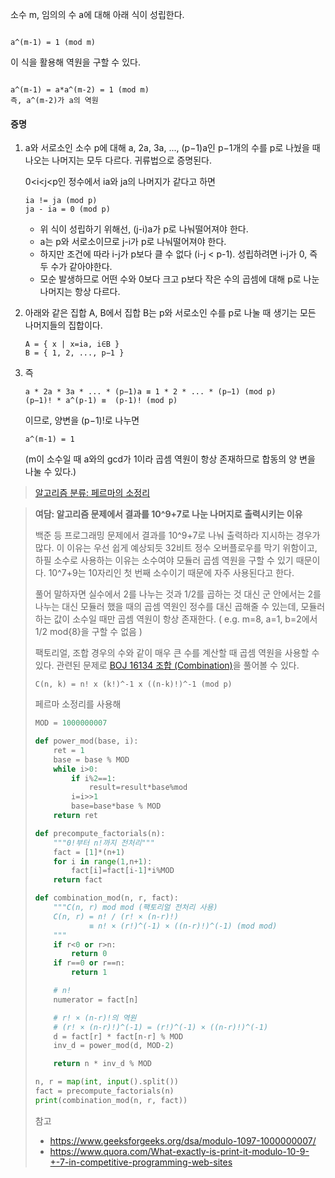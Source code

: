 소수 m, 임의의 수 a에 대해 아래 식이 성립한다.

```

a^(m-1) = 1 (mod m)

```

이 식을 활용해 역원을 구할 수 있다.

```

a^(m-1) = a*a^(m-2) = 1 (mod m)
즉, a^(m-2)가 a의 역원

```

#### 증명

1. a와 서로소인 소수 p에 대해 a, 2a, 3a, ..., (p−1)a인 p−1개의 수를 p로 나눴을 때 나오는 나머지는 모두 다르다. 귀류법으로 증명된다.

   0<i<j<p인 정수에서 ia와 ja의 나머지가 같다고 하면

    ```
    ia != ja (mod p)
    ja - ia = 0 (mod p)
    ```

    - 위 식이 성립하기 위해선, (j-i)a가 p로 나눠떨어져야 한다.
    - a는 p와 서로소이므로 j-i가 p로 나눠떨어져야 한다.
    - 하지만 조건에 따라 i-j가 p보다 클 수 없다 (i-j < p-1). 성립하려면 i-j가 0, 즉 두 수가 같아야한다.
    - 모순 발생하므로 어떤 수와 0보다 크고 p보다 작은 수의 곱셈에 대해 p로 나눈 나머지는 항상 다르다.

2. 아래와 같은 집합 A, B에서 집합 B는 p와 서로소인 수를 p로 나눌 때 생기는 모든 나머지들의 집합이다.

    ```
    A = { x | x=ia, i∈B }
    B = { 1, 2, ..., p−1 }
    ```

3. 즉

    ```
    a * 2a * 3a * ... * (p−1)a ≡ 1 * 2 * ... * (p−1) (mod p)
    (p−1)! * a^(p-1) ≡  (p-1)! (mod p)
    ```

    이므로, 양변을 (p−1)!로 나누면

    ```
    a^(m-1) = 1
    ```

    (m이 소수일 때 a와의 gcd가 1이라 곱셈 역원이 항상 존재하므로 합동의 양 변을 나눌 수 있다.)

> [알고리즘 분류: 페르마의 소정리](https://www.acmicpc.net/problemset?sort=ac_desc&algo=29)

> **여담: 알고리즘 문제에서 결과를 10^9+7로 나눈 나머지로 출력시키는 이유**
>
> 백준 등 프로그래밍 문제에서 결과를 10^9+7로 나눠 출력하라 지시하는 경우가 많다. 이 이유는 우선 쉽게 예상되듯 32비트 정수 오버플로우를 막기 위함이고, 하필 소수로 사용하는 이유는 소수여야 모듈러 곱셈 역원을 구할 수 있기 때문이다. 10^7+9는 10자리인 첫 번째 소수이기 때문에 자주 사용된다고 한다.
>
> 풀어 말하자면 실수에서 2를 나누는 것과 1/2를 곱하는 것 대신 군 안에서는 2를 나누는 대신 모듈러 했을 때의 곱셈 역원인 정수를 대신 곱해줄 수 있는데, 모듈러하는 값이 소수일 때만 곱셈 역원이 항상 존재한다.
> ( e.g. m=8, a=1, b=2에서 1/2 mod{8}을 구할 수 없음 )
>
> 팩토리얼, 조합 경우의 수와 같이 매우 큰 수를 계산할 때 곱셈 역원을 사용할 수 있다. 관련된 문제로 [BOJ 16134 조합 (Combination)](https://www.acmicpc.net/problem/16134)을 풀어볼 수 있다.
>
> ```
> C(n, k) = n! x (k!)^-1 x ((n-k)!)^-1 (mod p)
> ```
>
> 페르마 소정리를 사용해
>
> ```python
> MOD = 1000000007
>
> def power_mod(base, i):
>     ret = 1
>     base = base % MOD
>     while i>0:
>         if i%2==1:
>             result=result*base%mod
>         i=i>>1
>         base=base*base % MOD
>     return ret
>
> def precompute_factorials(n):
>     """0!부터 n!까지 전처리"""
>     fact = [1]*(n+1)
>     for i in range(1,n+1):
>         fact[i]=fact[i-1]*i%MOD
>     return fact
>
> def combination_mod(n, r, fact):
>     """C(n, r) mod mod (팩토리얼 전처리 사용)
>     C(n, r) = n! / (r! × (n-r)!)
>             ≡ n! × (r!)^(-1) × ((n-r)!)^(-1) (mod mod)
>     """
>     if r<0 or r>n:
>         return 0
>     if r==0 or r==n:
>         return 1
>
>     # n!
>     numerator = fact[n]
>
>     # r! × (n-r)!의 역원
>     # (r! × (n-r)!)^(-1) = (r!)^(-1) × ((n-r)!)^(-1)
>     d = fact[r] * fact[n-r] % MOD
>     inv_d = power_mod(d, MOD-2)
>
>     return n * inv_d % MOD
>
> n, r = map(int, input().split())
> fact = precompute_factorials(n)
> print(combination_mod(n, r, fact))
> ```
>
> 참고
>
> - <https://www.geeksforgeeks.org/dsa/modulo-1097-1000000007/>
> - <https://www.quora.com/What-exactly-is-print-it-modulo-10-9-+-7-in-competitive-programming-web-sites>
